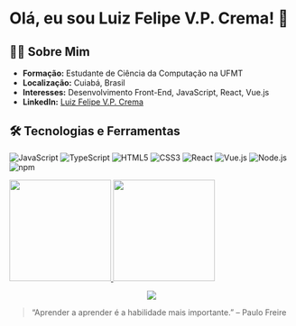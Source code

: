 # Olá, eu sou Luiz Felipe V.P. Crema! 👋

## 👨‍💻 Sobre Mim
- **Formação:** Estudante de Ciência da Computação na UFMT
- **Localização:** Cuiabá, Brasil
- **Interesses:** Desenvolvimento Front-End, JavaScript, React, Vue.js
- **LinkedIn:** [Luiz Felipe V.P. Crema](https://linkedin.com/in/luiz-felipe-vargas-pereira-crema)

## 🛠️ Tecnologias e Ferramentas
![JavaScript](https://img.shields.io/badge/-JavaScript-000?&logo=JavaScript)
![TypeScript](https://img.shields.io/badge/-TypeScript-007ACC?logo=typescript&logoColor=white)
![HTML5](https://img.shields.io/badge/-HTML5-000?&logo=HTML5)
![CSS3](https://img.shields.io/badge/-CSS3-1572B6?logo=CSS3&logoColor=white)
![React](https://img.shields.io/badge/-React-000?&logo=React)
![Vue.js](https://img.shields.io/badge/-Vue.js-000?&logo=Vue.js)
![Node.js](https://img.shields.io/badge/-Node.js-000?&logo=node.js)
![npm](https://img.shields.io/badge/-npm-CB3837?logo=npm)

<div>
<a href="https://github.com/seu-usuário-aqui">
<img loading="lazy" height="180em" src="https://github-readme-stats.vercel.app/api/top-langs/?username=LuizFelipeVPCrema&layout=compact&langs_count=7&theme=dracula"/>
<img loading="lazy" height="180em" src="https://github-readme-stats.vercel.app/api?username=LuizFelipeVPCrema&show_icons=true&theme=dracula&include_all_commits=true&count_private=true"/>
</div>
<p align="center">
  <a href="https://github.com/LuizFelipeVPCrema">
    <img src="https://skillicons.dev/icons?i=js,html,css,ts,git,postman,styledcomponents,mongodb,mysql,postgres,py,react,tailwind,flask,java,nextjs,nodejs,npm,sklearn,vercel,vue" />
  </a>
</p>


> “Aprender a aprender é a habilidade mais importante.” – Paulo Freire
